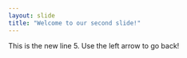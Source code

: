 ```yaml
---
layout: slide
title: "Welcome to our second slide!"
---
```

This is the new line 5.
Use the left arrow to go back!
